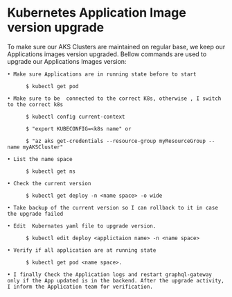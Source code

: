 # Kubernetes Application Image version upgrade
To make sure our AKS Clusters are maintained on regular base, we keep our Applications images version upgraded. Bellow commands are used to upgrade our Applications Images version:

    • Make sure Applications are in running state before to start

          $ kubectl get pod

    • Make sure to be  connected to the correct K8s, otherwise , I switch to the correct k8s

          $ kubectl config current-context 

          $ "export KUBECONFIG=<k8s name" or

          $ "az aks get-credentials --resource-group myResourceGroup --name myAKSCluster"

    • List the name space 

          $ kubectl get ns 

    • Check the current version

          $ kubectl get deploy -n <name space> -o wide

    • Take backup of the current version so I can rollback to it in case the upgrade failed

    • Edit  Kubernates yaml file to upgrade version.

          $ kubectl edit deploy <applictaion name> -n <name space> 

    • Verify if all application are at running state

          $ kubectl get pod <name space>.

    • I finally Check the Application logs and restart graphql-gateway only if the App updated is in the backend. After the upgrade activity, I inform the Application team for verification.
